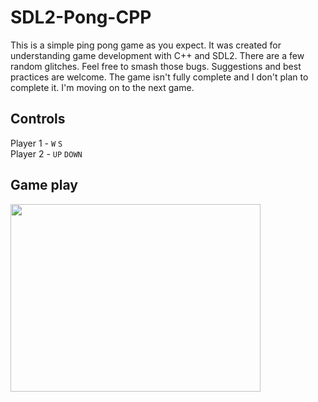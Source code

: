 # SDL2-Pong-CPP

This is a simple ping pong game as you expect. It was created
for understanding game development with C++ and SDL2. There are a few random glitches. Feel free to smash those bugs. Suggestions and best practices are welcome. The game isn't fully complete and I don't plan to complete it. I'm moving on to the next game.

## Controls
Player 1 - `W` `S` <br/>
Player 2 - `UP` `DOWN`

## Game play

<img src="https://user-images.githubusercontent.com/59721339/100517629-eff95780-31b1-11eb-9a4b-545ea98b1ef0.gif" align="center" width="400" height="300"/>

